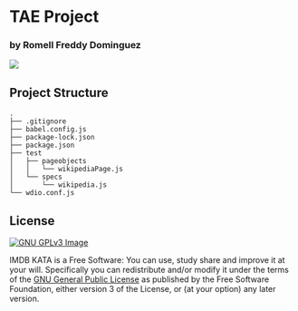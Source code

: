 # TAE Project

### by Romell Freddy Dominguez

[![](https://raw.githubusercontent.com/romellfudi/assets/master/favicon.ico)](https://portfolio.romellfudi.com/)

## Project Structure

```
.
├── .gitignore
├── babel.config.js
├── package-lock.json
├── package.json
├── test
│   ├── pageobjects
│   │   └── wikipediaPage.js
│   └── specs
│       └── wikipedia.js
└── wdio.conf.js
```


## License
[![GNU GPLv3 Image](https://www.gnu.org/graphics/gplv3-127x51.png)](http://www.gnu.org/licenses/gpl-3.0.en.html)

IMDB KATA is a Free Software: You can use, study share and improve it at your
will. Specifically you can redistribute and/or modify it under the terms of the
[GNU General Public License](https://www.gnu.org/licenses/gpl.html) as
published by the Free Software Foundation, either version 3 of the License, or
(at your option) any later version.  